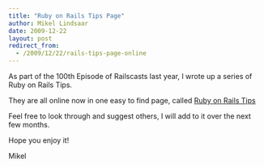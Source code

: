 ```yaml
---
title: "Ruby on Rails Tips Page"
author: Mikel Lindsaar
date: 2009-12-22
layout: post
redirect_from:
  - /2009/12/22/rails-tips-page-online
---
```

As part of the 100th Episode of Railscasts last year, I wrote up a
series of Ruby on Rails Tips.

They are all online now in one easy to find page, called [Ruby on Rails
Tips](https://lindsaar.net/ruby-on-rails-tips)

Feel free to look through and suggest others, I will add to it over the
next few months.

Hope you enjoy it!

Mikel

